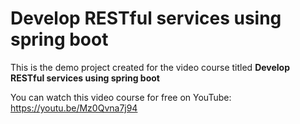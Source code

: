 # Develop RESTful services using spring boot

This is the demo project created for the video course titled **Develop RESTful services using spring boot**

You can watch this video course for free on YouTube: https://youtu.be/Mz0Qvna7j94
